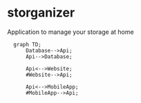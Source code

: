 # storganizer
Application to manage your storage at home

```mermaid
  graph TD;
      Database-->Api;
      Api-->Database;

      Api<-->Website;
      #Website-->Api;

      Api<-->MobileApp;
      #MobileApp-->Api;

```